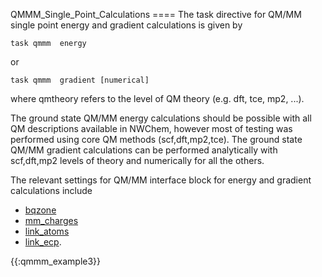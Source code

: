 QMMM\_Single\_Point\_Calculations ==== The task directive for QM/MM
single point energy and gradient calculations is given by

`task qmmm `<qmtheory>` energy`

or

`task qmmm `<qmtheory>` gradient [numerical]`

where qmtheory refers to the level of QM theory (e.g. dft, tce, mp2,
...).

The ground state QM/MM energy calculations should be possible with all
QM descriptions available in NWChem, however most of testing was
performed using core QM methods (scf,dft,mp2,tce). The ground state
QM/MM gradient calculations can be performed analytically with
scf,dft,mp2 levels of theory and numerically for all the others.

The relevant settings for QM/MM interface block for energy and gradient
calculations include

  - [bqzone](qmmm_bq_zone "wikilink")
  - [mm\_charges](qmmm_mm_charges "wikilink")
  - [link\_atoms](qmmm_link_atoms "wikilink")
  - [link\_ecp](qmmm_link_ecp "wikilink").

{{:qmmm_example3}}
